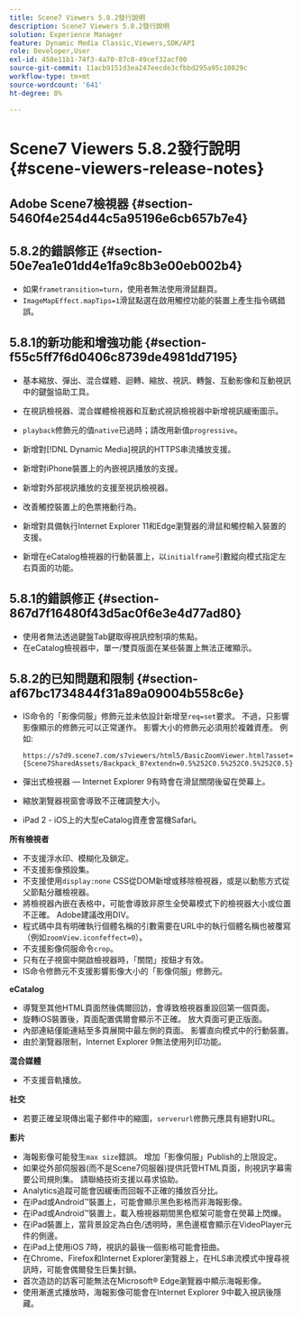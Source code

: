 ```yaml
---
title: Scene7 Viewers 5.8.2發行說明
description: Scene7 Viewers 5.8.2發行說明
solution: Experience Manager
feature: Dynamic Media Classic,Viewers,SDK/API
role: Developer,User
exl-id: 458e11b1-74f3-4a70-87c8-49cef32acf00
source-git-commit: 11acb9151d3ea247eecde3cfbbd295a95c10829c
workflow-type: tm+mt
source-wordcount: '641'
ht-degree: 0%

---
```


# Scene7 Viewers 5.8.2發行說明{#scene-viewers-release-notes}

## Adobe Scene7檢視器 {#section-5460f4e254d44c5a95196e6cb657b7e4}

## 5.8.2的錯誤修正 {#section-50e7ea1e01dd4e1fa9c8b3e00eb002b4}

* 如果`frametransition=turn`，使用者無法使用滑鼠翻頁。
* `ImageMapEffect.mapTips=1`滑鼠點選在啟用觸控功能的裝置上產生指令碼錯誤。

## 5.8.1的新功能和增強功能 {#section-f55c5ff7f6d0406c8739de4981dd7195}

* 基本縮放、彈出、混合媒體、迴轉、縮放、視訊、轉盤、互動影像和互動視訊中的鍵盤協助工具。
* 在視訊檢視器、混合媒體檢視器和互動式視訊檢視器中新增視訊緩衝圖示。
* `playback`修飾元的值`native`已過時；請改用新值`progressive`。

* 新增對[!DNL Dynamic Media]視訊的HTTPS串流播放支援。
* 新增對iPhone裝置上的內嵌視訊播放的支援。
* 新增對外部視訊播放的支援至視訊檢視器。
* 改善觸控裝置上的色票捲動行為。
* 新增對具備執行Internet Explorer 11和Edge瀏覽器的滑鼠和觸控輸入裝置的支援。
* 新增在eCatalog檢視器的行動裝置上，以`initialframe`引數縱向模式指定左右頁面的功能。

## 5.8.1的錯誤修正 {#section-867d7f16480f43d5ac0f6e3e4d77ad80}

* 使用者無法透過鍵盤Tab鍵取得視訊控制項的焦點。
* 在eCatalog檢視器中，單一/雙頁版面在某些裝置上無法正確顯示。

## 5.8.2的已知問題和限制 {#section-af67bc1734844f31a89a09004b558c6e}

* IS命令的「影像伺服」修飾元並未依設計新增至`req=set`要求。 不過，只影響影像顯示的修飾元可以正常運作。 影響大小的修飾元必須用於複雜資產。 例如: 

  `https://s7d9.scene7.com/s7viewers/html5/BasicZoomViewer.html?asset= {Scene7SharedAssets/Backpack_B?extendn=0.5%252C0.5%252C0.5%252C0.5}`

* 彈出式檢視器 — Internet Explorer 9有時會在滑鼠關閉後留在熒幕上。
* 縮放瀏覽器視窗會導致不正確調整大小。
* iPad 2 - iOS上的大型eCatalog資產會當機Safari。

**所有檢視者**

* 不支援浮水印、模糊化及鎖定。
* 不支援影像預設集。
* 不支援使用`display:none` CSS從DOM新增或移除檢視器，或是以動態方式從父節點分離檢視器。
* 將檢視器內嵌在表格中，可能會導致非原生全熒幕模式下的檢視器大小或位置不正確。 Adobe建議改用DIV。
* 程式碼中具有明確執行個體名稱的引數需要在URL中的執行個體名稱也被覆寫（例如`zoomView.iconfeffect=0`）。
* 不支援影像伺服命令`crop`。
* 只有在子視窗中開啟檢視器時，「關閉」按鈕才有效。
* IS命令修飾元不支援影響影像大小的「影像伺服」修飾元。

**eCatalog**

* 導覽至其他HTML頁面然後偶爾回訪，會導致檢視器重設回第一個頁面。
* 旋轉iOS裝置後，頁面配置偶爾會顯示不正確。 放大頁面可更正版面。
* 內部連結僅能連結至多頁展開中最左側的頁面。 影響直向模式中的行動裝置。
* 由於瀏覽器限制，Internet Explorer 9無法使用列印功能。

**混合媒體**

* 不支援音軌播放。

**社交**

* 若要正確呈現傳出電子郵件中的縮圖，`serverurl`修飾元應具有絕對URL。

**影片**

* 海報影像可能發生`max size`錯誤。 增加「影像伺服」Publish的上限設定。
* 如果從外部伺服器(而不是Scene7伺服器)提供託管HTML頁面，則視訊字幕需要公司規則集。 請聯絡技術支援以尋求協助。
* Analytics追蹤可能會因緩衝而回報不正確的播放百分比。
* 在iPad或Android™裝置上，可能會顯示黑色影格而非海報影像。
* 在iPad或Android™裝置上，載入檢視器期間黑色框架可能會在熒幕上閃爍。
* 在iPad裝置上，當背景設定為白色/透明時，黑色邊框會顯示在VideoPlayer元件的側邊。
* 在iPad上使用iOS 7時，視訊的最後一個影格可能會扭曲。
* 在Chrome、Firefox和Internet Explorer瀏覽器上，在HLS串流模式中搜尋視訊時，可能會偶爾發生巨集封鎖。
* 首次造訪的訪客可能無法在Microsoft® Edge瀏覽器中顯示海報影像。
* 使用漸進式播放時，海報影像可能會在Internet Explorer 9中載入視訊後隱藏。
